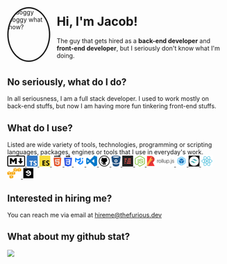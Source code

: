 <style>
  .header {
    display: flex;
    flex-direction: row;
    width: auto;
    height: 120px;
    margin-bottom: 40px;
  }

  .header__icon {
    width: 120px;
    height: 120px;
    border-radius: 50%;
    border-width: 1px white;
    border-style: solid;
  }

  .header-textarea {
    display: flex;
    flex-direction: column;
    justify-content: flex-end;
    padding-left: 15px;
    width: 100%;
    height: 100%;
  }

  .job-description {
    margin-bottom: 15px;
  }

  .tech-stack {
    margin-bottom: 15px;
  }

  .contact {
    margin-bottom: 15px;
  }
</style>

<div class="header">
  <img
    src="https://avatars.githubusercontent.com/u/4578523?v=4"
    class="header__icon"
    alt="doggy doggy what now?"
  />
  <div class="header-textarea">
    <h1>Hi, I'm Jacob!</h1>
    <span>
      The guy that gets hired as a <b>back-end developer</b> and <b>front-end developer</b>, but I seriously don't know what I'm doing.
    </span>
  </div>
</div>
<div class="job-description">
  <h2>No seriously, what do I do?</h2>
  <span>
    In all seriousness, I am a full stack developer. I used to work mostly on back-end stuffs, but now I am having more fun tinkering front-end stuffs.
  </span>
</div>
<div class="tech-stack">
  <h2>What do I use?</h2>
  <div>
    <span>Listed are wide variety of tools, technologies, programming or scripting languages, packages, engines or tools that I use in everyday's work.</span>
    <div>
      <a href="https://www.markdownguide.org/">
        <img
          src="assets/images/icons/md.png"
          height="25px"
          alt="md"
          title="Markdown"
        />
      </a>
      <a href="https://www.typescriptlang.org/">
        <img
          src="assets/images/icons/ts.png"
          height="25px"
          alt="ts"
          title="Typescript"
        />
      </a>
      <a href="https://tc39.es/ecma262/">
        <img
          src="assets/images/icons/ecmascript.png"
          height="25px"
          alt="es"
          title="EcmaScript"
        />
      </a>
      <a href="https://developer.mozilla.org/en-US/docs/Web/HTML">
        <img
          src="assets/images/icons/html5.png"
          height="25px"
          alt="html"
          title="HTML5"
        />
      </a>
      <a href="https://developer.mozilla.org/en-US/docs/Web/CSS">
        <img
          src="assets/images/icons/css3.png"
          height="25px"
          alt="css"
          title="CSS3"
        />
      </a>
      <a href="https://mui.com">
        <img
          src="assets/images/icons/mui.png"
          height="25px"
          alt="mui"
          title="MUI"
        />
      </a>
      <a href="https://code.visualstudio.com/">
        <img
          src="assets/images/icons/vscode.png"
          height="25px"
          alt="vscode"
          title="Visual Studio Code"
        />
      </a>
      <a href="https://github.com/">
        <img
          src="assets/images/icons/github.png"
          height="25px"
          alt="gh"
          title="Github"
        />
      </a>
      <a href="https://bitbucket.org/">
        <img
          src="assets/images/icons/bb.png"
          height="25px"
          alt="bb"
          title="Bitbucket"
        />
      </a>
      <a href="https://www.serverless.com/">
        <img
          src="assets/images/icons/sls.png"
          height="25px"
          alt="sls"
          title="Serverless"
        />
      </a>
      <a href="https://nodejs.org/en/">
        <img
          src="assets/images/icons/node.png"
          height="25px"
          alt="node"
          title="Node.js"
        />
      </a>
      <a href="https://rollupjs.org/guide/en/">
        <img
          src="assets/images/icons/rollup.png"
          height="25px"
          alt="rollup"
          title="Rollup.js"
        />
      </a>
      <a href="https://webpack.js.org/">
        <img
          src="assets/images/icons/webpack.png"
          height="25px"
          alt="webpack"
          title="Webpack"
        />
      </a>
      <a href="https://tailwindcss.com/">
        <img
          src="assets/images/icons/tw.png"
          height="25px"
          alt="tw"
          title="tailwindcss"
        />
      </a>
      <a href="https://reactjs.org/">
        <img
          src="assets/images/icons/react.png"
          height="25px"
          alt="react"
          title="React JS"
        />
      </a>
      <a href="https://aws.amazon.com/">
        <img
          src="assets/images/icons/aws.png"
          height="25px"
          alt="lambda"
          title="AWS"
        />
      </a>
      <a href="https://9gag.com/">
        <img
          src="assets/images/icons/9gag.png"
          height="25px"
          alt="9gag"
          title="9GAG"
        />
      </a>
    </div>
  </div>
</div>
<div class="contact">
  <h2>Interested in hiring me?</h2>
  <div>
    You can reach me via email at
    <a href="mailto:hireme@thefurious.dev">
      hireme@thefurious.dev
    </a>
  </div>
</div>
<div>
  <h2>What about my github stat?</h2>
  <div>
    <img
      src="https://github-readme-stats.vercel.app/api?username=yakovmeister&count_private=true"
    />
  </div>
</div>
